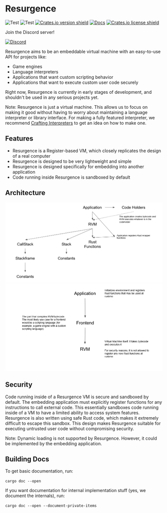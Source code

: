 # Resurgence
![Test](https://github.com/StandingPadAnimations/Resurgence/workflows/Rust/badge.svg?branch=main)
![Test](https://github.com/StandingPadAnimations/Resurgence/workflows/DevSkim/badge.svg?branch=main)
[![Crates.io version shield](https://img.shields.io/crates/v/resurgence.svg)](https://crates.io/crates/resurgence)
[![Docs](https://docs.rs/logos/badge.svg)](https://docs.rs/resurgence/)
[![Crates.io license shield](https://img.shields.io/crates/l/resurgence.svg)](https://crates.io/crates/resurgence)


Join the Discord server!

[![Discord](https://badgen.net/badge/icon/discord?icon=discord&label)](https://discord.gg/e2GuJ2k6na)

Resurgence aims to be an embeddable virtual machine with an easy-to-use API for projects like:
* Game engines
* Language interpreters
* Applications that want custom scripting behavior
* Applications that want to execute custom user code securely

Right now, Resurgence is currently in early stages of development, and shouldn't be used in any serious projects yet.

Note: Resurgence is just a virtual machine. This allows us to focus on making it good without having to worry about maintaining a language interpreter or library interface. For making a fully featured interpreter, we recommend [Crafting Interpreters](https://craftinginterpreters.com/) to get an idea on how to make one.

## Features
* Resurgence is a Register-based VM, which closely replicates the design of a real computer
* Resurgence is designed to be very lightweight and simple
* Resurgence is designed specifically for embedding into another application
* Code running inside Resurgence is sandboxed by default

## Architecture
![Architecture](images/architecture.png)
![Application Stack](images/application_stack.png)

## Security
Code running inside of a Resurgence VM is secure and sandboxed by default. The embedding application must explicitly register functions for any instructions to call external code. This essentially sandboxes code running inside of a VM to have a limited ability to access system features. Resurgence is also written using safe Rust code, which makes it extremely difficult to escape this sandbox. This design makes Resurgence suitable for executing untrusted user code without compromising security.

Note: Dynamic loading is not supported by Resurgence. However, it could be implemented by the embedding application.

## Building Docs
To get basic documentation, run:

`cargo doc --open` 

If you want documentation for internal implementation stuff (yes, we document the internals), run:

`cargo doc --open --document-private-items`


